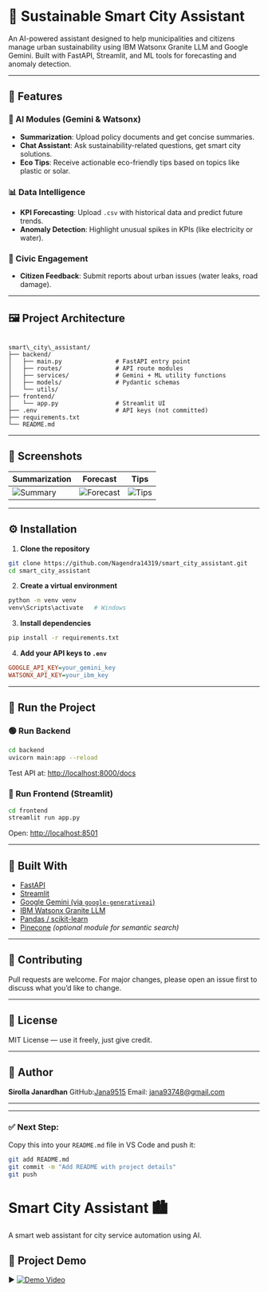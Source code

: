 # 🌱 Sustainable Smart City Assistant

An AI-powered assistant designed to help municipalities and citizens manage urban sustainability using IBM Watsonx Granite LLM and Google Gemini. Built with FastAPI, Streamlit, and ML tools for forecasting and anomaly detection.

---

## 🚀 Features

### 🧠 AI Modules (Gemini & Watsonx)
- **Summarization**: Upload policy documents and get concise summaries.
- **Chat Assistant**: Ask sustainability-related questions, get smart city solutions.
- **Eco Tips**: Receive actionable eco-friendly tips based on topics like plastic or solar.

### 📊 Data Intelligence
- **KPI Forecasting**: Upload `.csv` with historical data and predict future trends.
- **Anomaly Detection**: Highlight unusual spikes in KPIs (like electricity or water).

### 📢 Civic Engagement
- **Citizen Feedback**: Submit reports about urban issues (water leaks, road damage).

---

## 🖼️ Project Architecture

```

smart\_city\_assistant/
├── backend/
│   ├── main.py               # FastAPI entry point
│   ├── routes/               # API route modules
│   ├── services/             # Gemini + ML utility functions
│   ├── models/               # Pydantic schemas
│   └── utils/
├── frontend/
│   └── app.py                # Streamlit UI
├── .env                      # API keys (not committed)
├── requirements.txt
└── README.md

````

---

## 📸 Screenshots

| Summarization | Forecast | Tips |
|---------------|----------|------|
| ![Summary](https://github.com/Nagendra14319/smart_city_assistant/blob/main/screenshots/summarize.png) | ![Forecast](https://github.com/Nagendra14319/smart_city_assistant/blob/main/screenshots/forecast.png) | ![Tips](https://github.com/Nagendra14319/smart_city_assistant/blob/main/screenshots/tips.png) |



---

## ⚙️ Installation

1. **Clone the repository**
```bash
git clone https://github.com/Nagendra14319/smart_city_assistant.git
cd smart_city_assistant
````

2. **Create a virtual environment**

```bash
python -m venv venv
venv\Scripts\activate   # Windows
```

3. **Install dependencies**

```bash
pip install -r requirements.txt
```

4. **Add your API keys to `.env`**

```ini
GOOGLE_API_KEY=your_gemini_key
WATSONX_API_KEY=your_ibm_key
```

---

## 🧪 Run the Project

### 🟢 Run Backend

```bash
cd backend
uvicorn main:app --reload
```

Test API at: [http://localhost:8000/docs](http://localhost:8000/docs)

### 🎨 Run Frontend (Streamlit)

```bash
cd frontend
streamlit run app.py
```

Open: [http://localhost:8501](http://localhost:8501)

---

## 🧠 Built With

* [FastAPI](https://fastapi.tiangolo.com/)
* [Streamlit](https://streamlit.io/)
* [Google Gemini (via `google-generativeai`)](https://ai.google.dev/)
* [IBM Watsonx Granite LLM](https://www.ibm.com/products/watsonx-llm)
* [Pandas / scikit-learn](https://scikit-learn.org/)
* [Pinecone](https://www.pinecone.io/) *(optional module for semantic search)*

---

## 🤝 Contributing

Pull requests are welcome. For major changes, please open an issue first to discuss what you’d like to change.

---

## 📜 License

MIT License — use it freely, just give credit.

---

## 🙋 Author

**Sirolla Janardhan**
GitHub:[Jana9515](https://GitHub.com/Jana9515)
Email: jana93748@gmail.com

---



---

### ✅ Next Step:
Copy this into your `README.md` file in VS Code and push it:

```bash
git add README.md
git commit -m "Add README with project details"
git push
````
# Smart City Assistant 🏙️

A smart web assistant for city service automation using AI.

## 🎥 Project Demo

▶️ [![Demo Video](https://github.com/Nagendra14319/smart_city_assistant/blob/main/screenshots/Demo.png)](https://drive.google.com/file/d/1oiSsmggWS2vvt2Jcnhn9twe5NzWIdkSN/view?usp=sharing)

